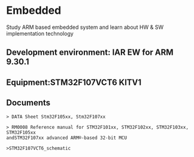 # Embedded
Study ARM based embedded system and learn about HW &amp; SW implementation technology

## Development environment: IAR EW for ARM 9.30.1

## Equipment:STM32F107VCT6 KITV1

## Documents   
    > DATA Sheet Stm32F105xx, Stm32F107xx
    
    > RM0008 Reference manual for STM32F101xx, STM32F102xx, STM32F103xx, STM32F105xx 
    andSTM32F107xx advanced ARM®-based 32-bit MCU
    
    >STM32F107VCT6_schematic
    
